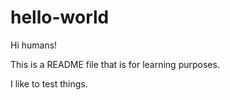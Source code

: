 # hello-world

Hi humans!

This is a README file that is for learning purposes.

I like to test things.
